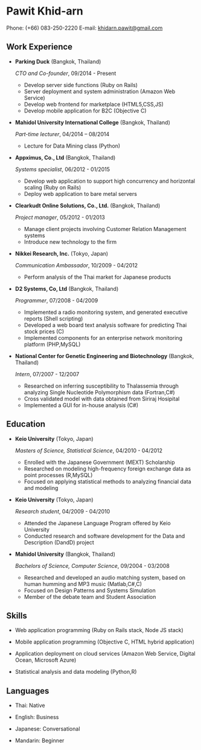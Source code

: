 Pawit Khid-arn
==============
Phone: (+66) 083-250-2220
E-mail: khidarn.pawit@gmail.com

Work Experience
---------------

* **Parking Duck** (Bangkok, Thailand)

    *CTO and Co-founder*, 09/2014 - Present

    - Develop server side functions (Ruby on Rails)
    - Server deployment and system administration (Amazon Web Service)
    - Develop web frontend for marketplace (HTML5,CSS,JS)
    - Develop mobile application for B2C (Objective C)

* **Mahidol University International College** (Bangkok, Thailand)

    *Part-time lecturer*, 04/2014 – 08/2014

    - Lecture for Data Mining class (Python)

* **Appximus, Co., Ltd** (Bangkok, Thailand)

    *Systems specialist*, 06/2012 - 01/2015

    - Develop web application to support high concurrency and horizontal scaling (Ruby on Rails)
    - Deploy web application to bare metal servers

* **Clearkudt Online Solutions, Co., Ltd.** (Bangkok, Thailand)

    *Project manager*, 05/2012 - 01/2013

    - Manage client projects involving Customer Relation Management systems
    - Introduce new technology to the firm

* **Nikkei Research, Inc.** (Tokyo, Japan)

    *Communication Ambassador*, 10/2009 - 04/2012

    - Perform analysis of the Thai market for Japanese products

* **D2 Systems, Co, Ltd** (Bangkok, Thailand)

    *Programmer*, 07/2008 - 04/2009

    - Implemented a radio monitoring system, and generated executive reports (Shell scripting)
    - Developed a web board text analysis software for predicting Thai stock prices (C)
    - Implemented components for an enterprise network monitoring platform (PHP,MySQL)

* **National Center for Genetic Engineering and Biotechnology** (Bangkok, Thailand)

    *Intern*, 07/2007 - 12/2007

    - Researched on inferring susceptibility to Thalassemia through analyzing Single Nucleotide Polymorphism data (Fortran,C#)
    - Cross validated model with data obtained from Siriraj Hosipital
    - Implemented a GUI for in-house analysis (C#)

Education
---------

* **Keio University** (Tokyo, Japan)

    *Masters of Science, Statistical Science*, 04/2010 - 04/2012

    - Enrolled with the Japanese Government (MEXT) Scholarship
    - Researched on modeling high-frequency foreign exchange data as point processes (R,MySQL)
    - Focused on applying statistical methods to analyzing financial data and modeling

* **Keio University** (Tokyo, Japan)

    *Research student*, 04/2009 - 04/2010

    - Attended the Japanese Language Program offered by Keio University
    - Conducted research and software development for the Data and Description (DandD) project

* **Mahidol University** (Bangkok, Thailand)

    *Bachelors of Science, Computer Science*, 09/2004 - 03/2008

    - Researched and developed an audio matching system, based on human humming and MP3 music (Matlab,C#,C)
    - Focused on Design Patterns and Systems Simulation
    - Member of the debate team and Student Association

Skills
------

* Web application programming (Ruby on Rails stack, Node JS stack)

* Mobile application programming (Objective C, HTML hybrid application)

* Application deployment on cloud services (Amazon Web Service, Digital Ocean, Microsoft Azure)

* Statistical analysis and data modeling (Python,R)

Languages
---------

* Thai: Native

* English: Business

* Japanese: Conversational

* Mandarin: Beginner
